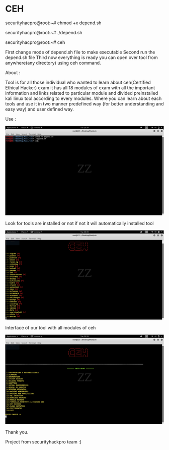 # CEH

securityhacpro@root:~# chmod +x depend.sh

securityhacpro@root:~# ./depend.sh

securityhacpro@root:~# ceh

First change mode of depend.sh file to make executable 
Second run the depend.sh file 
Third now everything is ready you can open over tool from anywhere(any directory) using ceh command.

About : 

Tool is for all those individual who wanted to learn about ceh(Certified Ethical Hacker) exam it has all 18 modules of exam with 
all the important information and links related to particular module and divided preinstalled kali linux tool according to every modules. Where you can learn about each tools and use it in two manner predefined way (for better understanding and easy way) and 
user defined way.

Use : 

![](ceh/pic1.png)

Look for tools are installed or not if not it will automatically installed tool 

![](ceh/pic2.png)

Interface of our tool with all modules of ceh

![](ceh/pic3.png)







Thank you.


Project from securityhackpro team :)
